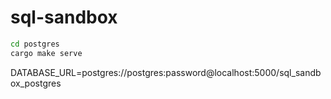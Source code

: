 # sql-sandbox

```sh
cd postgres
cargo make serve
```

DATABASE_URL=postgres://postgres:password@localhost:5000/sql_sandbox_postgres

